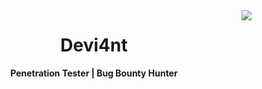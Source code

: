 <img align="right" src="https://visitor-badge.laobi.icu/badge?page_id=Devi4ntHacker.visitor-badge&left_color=red&right_color=black" />

<h1 align="center">Devi4nt</h1>

<p align="center">
  <strong>Penetration Tester | Bug Bounty Hunter</strong>
</p>
